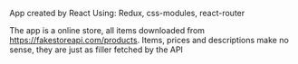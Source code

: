 App created by React Using: Redux, css-modules, react-router

The app is a online store, all items downloaded from https://fakestoreapi.com/products.
Items, prices and descriptions make no sense, they are just as filler fetched by the API
